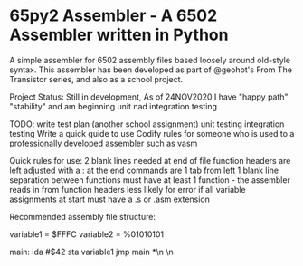 # 65py2 Assembler - A 6502 Assembler written in Python

A simple assembler for 6502 assembly files based loosely around old-style syntax. This assembler has been developed as part of @geohot's From The Transistor series, and also as a school project.

Project Status:
Still in development, As of 24NOV2020 I have "happy path" "stability" and am beginning unit nad integration testing

TODO:
write test plan (another school assignment)
unit testing 
integration testing
Write a quick guide to use
Codify rules for someone who is used to a professionally developed assembler such as vasm


Quick rules for use:
2 blank lines needed at end of file
function headers are left adjusted with a : at the end
commands are 1 tab from left
1 blank line separation between functions
must have at least 1 function - the assembler reads in from function headers
less likely for error if all variable assignments at start
must have a .s or .asm extension

Recommended assembly file structure:

variable1 = $FFFC
variable2 = %01010101

main:
	lda #$42
	sta variable1
	jmp main
*\n
\n
